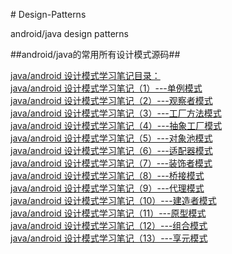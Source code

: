 ﻿﻿# Design-Patterns

android/java design patterns

##android/java的常用所有设计模式源码##

[java/android 设计模式学习笔记目录：](http://blog.csdn.net/self_study/article/details/51234377)</br>
[java/android 设计模式学习笔记（1）---单例模式](http://blog.csdn.net/self_study/article/details/50835410)</br>
[java/android 设计模式学习笔记（2）---观察者模式](http://blog.csdn.net/self_study/article/details/51346849)</br>
[java/android 设计模式学习笔记（3）---工厂方法模式](http://blog.csdn.net/self_study/article/details/51419770)</br>
[java/android 设计模式学习笔记（4）---抽象工厂模式](http://blog.csdn.net/self_study/article/details/51472885)</br>
[java/android 设计模式学习笔记（5）---对象池模式](http://blog.csdn.net/self_study/article/details/51477002)</br>
[java/android 设计模式学习笔记（6）---适配器模式](http://blog.csdn.net/self_study/article/details/51585664)</br>
[java/android 设计模式学习笔记（7）---装饰者模式](http://blog.csdn.net/self_study/article/details/51591709)</br>
[java/android 设计模式学习笔记（8）---桥接模式](http://blog.csdn.net/self_study/article/details/51622243)</br>
[java/android 设计模式学习笔记（9）---代理模式](http://blog.csdn.net/self_study/article/details/51628486)</br>
[java/android 设计模式学习笔记（10）---建造者模式](http://blog.csdn.net/self_study/article/details/51707029)</br>
[java/android 设计模式学习笔记（11）---原型模式](http://blog.csdn.net/self_study/article/details/51757525)</br>
[java/android 设计模式学习笔记（12）---组合模式](http://blog.csdn.net/self_study/article/details/51761709)</br>
[java/android 设计模式学习笔记（13）---享元模式](http://blog.csdn.net/self_study/article/details/51870660)</br>
